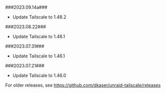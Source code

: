 ###2023.09.14a###
- Update Tailscale to 1.48.2

###2023.08.22###
- Update Tailscale to 1.48.1

###2023.07.31###
- Update Tailscale to 1.46.1

###2023.07.21###
- Update Tailscale to 1.46.0

For older releases, see https://github.com/dkaser/unraid-tailscale/releases